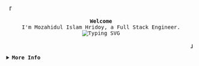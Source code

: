 <div>
  <p align="left">
    <strong><samp>「</samp></strong>
  </p>

  <p align="center">
    <samp>
      <b>Welcome</b>
      <br />
      I'm Mozahidul Islam Hridoy, a Full Stack Engineer.
      <br />
      <img
        src="https://readme-typing-svg.demolab.com?font=Iosevka&size=16&pause=1000&color=9D7CD8&center=true&vCenter=true&width=435&lines=I+code+efficient+and+elegant+programs"
        alt="Typing SVG"
      />
    </samp>
  </p>

  <p align="right">
    <strong><samp>」</samp></strong>
  </p>

  <details align="left">
    <summary>
      <samp><b>More Info</b></samp>
    </summary>
    <br />
    <p align="center">
      <samp>
        [ <a href="">about me</a> •
        <a href="">projects</a> •
        <a href="https://www.linkedin.com/in/mozahidul-islam-hridoy-118576228?lipi=urn%3Ali%3Apage%3Ad_flagship3_profile_view_base_contact_details%3BYQSgSPVJTuirHMM2x%2FpSig%3D%3D">contact</a> ]
      </samp>
    </p>
    <br />
    <div style="max-width: 800px; margin: 0 auto;">
      <table style="width: 100%; text-align: center;">
        <!-- First row with GitHub Stats and Streaks -->
        <tr>
          <td style="width: 50%; padding: 10px; vertical-align: top;">
            <a href="#github-stats">
              <img
                alt="GitHub Stats"
                src="https://github-readme-stats.vercel.app/api?username=0xRokib&count_private=true&show_icons=true&include_all_commits=true&hide_border=true&theme=tokyonight"
              />
            </a>
          </td>
          <td style="width: 50%; padding: 10px; vertical-align: top;">
            <a href="#streak-stats">
              <img
                alt="GitHub Streak"
                src="https://github-readme-streak-stats.herokuapp.com?user=0xRokib&hide_border=true&theme=tokyonight"
              />
            </a>
          </td>
        </tr>
        <!-- Second row with Top Languages -->
        <tr>
          <td style="width: 50%; padding: 10px;">
            <a href="#top-languages">
              <img
                alt="Top Languages"
                height="160"
                width="350"
                style="display: block; margin: 0 auto;"
                src="https://github-readme-stats.vercel.app/api/top-langs/?username=0xRokib&langs_count=6&theme=tokyonight&layout=compact&hide_border=true"
              />
            </a>
          </td>
        </tr>
        <!-- Third row with Tech Stack -->
        <tr>
          <td colspan="2" style="padding: 10px;">
            <p><b>Tech Stack:</b></p>
            <p>
              <!-- Language and tools badges -->
              <img src="https://img.shields.io/badge/JavaScript-FFF200?style=for-the-badge&logo=javascript&logoColor=black" alt="JavaScript" />
              <img src="https://img.shields.io/badge/TypeScript-3178C6?style=for-the-badge&logo=typescript&logoColor=white" alt="TypeScript" />
              <img src="https://img.shields.io/badge/Node.js-8CC84B?style=for-the-badge&logo=node.js&logoColor=white" alt="Node.js" />
              <img src="https://img.shields.io/badge/Express-000000?style=for-the-badge&logo=express&logoColor=white" alt="Express" />
              <img src="https://img.shields.io/badge/Python-3776AB?style=for-the-badge&logo=python&logoColor=white" alt="Python" />
              <img src="https://img.shields.io/badge/MongoDB-4EA94B?style=for-the-badge&logo=mongodb&logoColor=white" alt="MongoDB" />
              <img src="https://img.shields.io/badge/PostgreSQL-336791?style=for-the-badge&logo=postgresql&logoColor=white" alt="PostgreSQL" />
              <img src="https://img.shields.io/badge/SQL-4479A1?style=for-the-badge&logo=mysql&logoColor=white" alt="SQL" />
              <img src="https://img.shields.io/badge/Redis-D92C2C?style=for-the-badge&logo=redis&logoColor=white" alt="Redis" />
              <img src="https://img.shields.io/badge/Linux-FCC624?style=for-the-badge&logo=linux&logoColor=black" alt="Linux" />
              <img src="https://img.shields.io/badge/C-A8B9CC?style=for-the-badge&logo=c&logoColor=black" alt="C" />
              <img src="https://img.shields.io/badge/Next.js-000000?style=for-the-badge&logo=next.js&logoColor=white" alt="Next.js" />
              <img src="https://img.shields.io/badge/React-61DAFB?style=for-the-badge&logo=react&logoColor=black" alt="React" />
              <img src="https://img.shields.io/badge/Firebase-FFCA28?style=for-the-badge&logo=firebase&logoColor=black" alt="Firebase" />
              <img src="https://img.shields.io/badge/Netlify-00C7B7?style=for-the-badge&logo=netlify&logoColor=white" alt="Netlify" />
              <img src="https://img.shields.io/badge/Vercel-000000?style=for-the-badge&logo=vercel&logoColor=white" alt="Vercel" />
              <img src="https://img.shields.io/badge/NPM-CC3534?style=for-the-badge&logo=npm&logoColor=white" alt="NPM" />
              <img src="https://img.shields.io/badge/Redux-764ABC?style=for-the-badge&logo=redux&logoColor=white" alt="Redux" />
              <img src="https://img.shields.io/badge/TailwindCSS-38B2AC?style=for-the-badge&logo=tailwindcss&logoColor=white" alt="TailwindCSS" />
              <img src="https://img.shields.io/badge/Chart.js-F7A1A1?style=for-the-badge&logo=chart.js&logoColor=black" alt="Chart.js" />
              <img src="https://img.shields.io/badge/HTML-E34F26?style=for-the-badge&logo=html5&logoColor=white" alt="HTML" />
              <img src="https://img.shields.io/badge/CSS-1572B6?style=for-the-badge&logo=css3&logoColor=white" alt="CSS" />
              <img src="https://img.shields.io/badge/SASS-CC6699?style=for-the-badge&logo=sass&logoColor=white" alt="SASS" />
              <img src="https://img.shields.io/badge/Docker-2496ED?style=for-the-badge&logo=docker&logoColor=white" alt="Docker" />
              <img src="https://img.shields.io/badge/Bash-4EAA25?style=for-the-badge&logo=gnubash&logoColor=white" alt="Bash" />
              <img src="https://img.shields.io/badge/Zorin_OS-169A3B?style=for-the-badge&logo=zorin&logoColor=white" alt="Zorin OS" />
            </p>
          </td>
        </tr>
        <!-- Fourth row with LeetCode and HackerRank badges -->
        <tr>
          <td style="width: 50%; padding: 10px;">
            <a href="https://leetcode.com/u/0xRokib/">
              <img
                src="https://img.shields.io/badge/LeetCode-0xRokib-brightgreen?style=for-the-badge&logo=Leetcode"
                alt="Leetcode Profile"
              />
            </a>
          </td>
          <td style="width: 50%; padding: 10px;">
            <a href="https://www.hackerrank.com/0xrokib">
              <img
                src="https://img.shields.io/badge/HackerRank-0xRokib-brightgreen?style=for-the-badge&logo=HackerRank"
                alt="HackerRank Profile"
              />
            </a>
          </td>
        </tr>
      </table>
    </div>
  </details>
</div>

